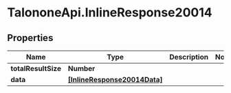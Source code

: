 # TalononeApi.InlineResponse20014

## Properties
Name | Type | Description | Notes
------------ | ------------- | ------------- | -------------
**totalResultSize** | **Number** |  | 
**data** | [**[InlineResponse20014Data]**](InlineResponse20014Data.md) |  | 


